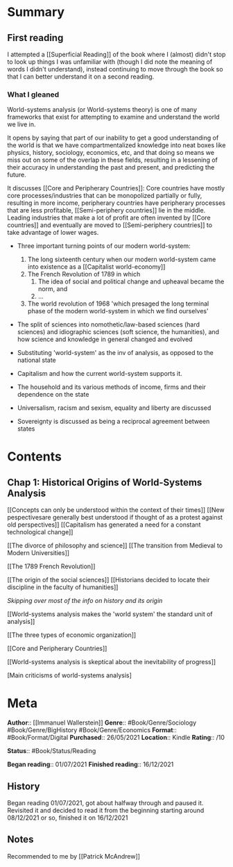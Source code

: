 # Summary
## First reading
I attempted a [[Superficial Reading]] of the book where I (almost) didn't stop to look up things I was unfamiliar with (though I did note the meaning of words I didn't understand), instead continuing to move through the book so that I can better understand it on a second reading.

### What I gleaned
World-systems analysis (or World-systems theory) is one of many frameworks that exist for attempting to examine and understand the world we live in.

It opens by saying that part of our inability to get a good understanding of the world is that we have compartmentalized knowledge into neat boxes like physics, history, sociology, economics, etc, and that doing so means we miss out on some of the overlap in these fields, resulting in a lessening of their accuracy in understanding the past and present, and predicting the future. 

It discusses
[[Core and Peripherary Countries]]: Core countries have mostly core processes/industries that can be monopolized partially or fully, resulting in more income, peripherary countries have peripherary processes that are less profitable, [[Semi-periphery countries]] lie in the middle. Leading industries that make a lot of profit are often invented by [[Core countries]] and eventually are moved to [[Semi-periphery countries]] to take advantage of lower wages. 

- Three important turning points of our modern world-system:
	1. The long sixteenth century when our modern world-system came into existence as a [[Capitalist world-economy]]
	2. The French Revolution of 1789 in which 
		1. The idea of social and political change and upheaval became the norm, and
		2. ...
	3. The world revolution of 1968 'which presaged the long terminal phase of the modern world-system in which we find ourselves'


- The split of sciences into nomothetic/law-based sciences (hard sciences) and idiographic sciences (soft science, the humanities), and how science and knowledge in general changed and evolved
- Substituting 'world-system' as the inv of analysis, as opposed to the national state
- Capitalism and how the current world-system supports it.
- The household and its various methods of income, firms and their dependence on the state
- Universalism, racism and sexism, equality and liberty are discussed
- Sovereignty is discussed as being a reciprocal agreement between states






# Contents

## Chap 1: Historical Origins of World-Systems Analysis
[[Concepts can only be understood within the context of their times]]
[[New pespectivesare generally best understood if thought of as a protest against old perspectives]]
[[Capitalism has generated a need for a constant technological change]]

[[The divorce of philosophy and science]]
[[The transition from Medieval to Modern Universities]]

[[The 1789 French Revolution]]

[[The origin of the social sciences]]
[[Historians decided to locate their discipline in the faculty of humanities]]

*Skipping over most of the info on history and its origin*

[[World-systems analysis makes the 'world system' the standard unit of analysis]]

[[The three types of economic organization]]

[[Core and Peripherary Countries]]

[[World-systems analysis is skeptical about the inevitability of progress]]

[Main criticisms of world-systems analysis]

# Meta
**Author**:: [[Immanuel Wallerstein]]
**Genre**:: #Book/Genre/Sociology #Book/Genre/BigHistory #Book/Genre/Economics
**Format**:: #Book/Format/Digital
**Purchased**:: 26/05/2021
**Location**:: Kindle
**Rating**:: /10

**Status**:: #Book/Status/Reading

**Began reading**:: 01/07/2021
**Finished reading**:: 16/12/2021

## History
Began reading 01/07/2021, got about halfway through and paused it.
Revisited it and decided to read it from the beginning starting around 08/12/2021 or so, finished it on 16/12/2021

## Notes
Recommended to me by [[Patrick McAndrew]]

